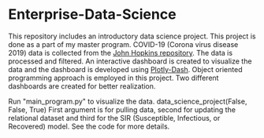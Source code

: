 # Enterprise-Data-Science
This repository includes an introductory data science project. This project is done as a part of my master program.
COVID-19 (Corona virus disease 2019) data is collected from the [John Hopkins repository](https://github.com/CSSEGISandData/COVID-19).
The data is processed and filtered. An interactive dashboard is created to visualize the data and 
the dashboard is developed using [Plotly-Dash](https://plotly.com/). 
Object oriented programming approach is employed in this project. 
Two different dashboards are created for better realization.

Run "main_program.py" to visualize the data.
data_science_project(False, False, True)
First argument is for pulling data, second for updating the relational dataset and 
third for the SIR (Susceptible, Infectious, or Recovered) model.
See the code for more details.

